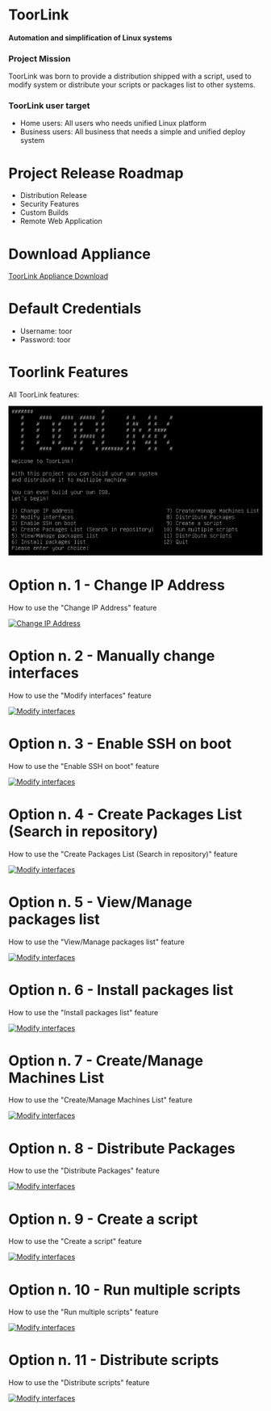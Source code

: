 # ToorLink
#### Automation and simplification of Linux systems

### Project Mission
ToorLink was born to provide a distribution shipped with a script, used to modify system or distribute your scripts or packages list to other systems.

### ToorLink user target
- Home users: All users who needs unified Linux platform
- Business users: All business that needs a simple and unified deploy system

# Project Release Roadmap
- Distribution Release
- Security Features
- Custom Builds
- Remote Web Application

# Download Appliance
[ToorLink Appliance Download](http://apd.altervista.org/iso/ToorLink.iso)

# Default Credentials
- Username: toor
- Password: toor

# Toorlink Features
All ToorLink features:

![toorlink](https://raw.githubusercontent.com/randomtable/ToorLink/master/img/ToorLink.PNG)

# Option n. 1 - Change IP Address
How to use the "Change IP Address" feature

[![Change IP Address](https://img.youtube.com/vi/yoNkttukUnE/0.jpg)](https://www.youtube.com/watch?v=yoNkttukUnE)

# Option n. 2 - Manually change interfaces
How to use the "Modify interfaces" feature

[![Modify interfaces](https://img.youtube.com/vi/YtESe7wR_1I/0.jpg)](https://www.youtube.com/watch?v=YtESe7wR_1I)

# Option n. 3 - Enable SSH on boot
How to use the "Enable SSH on boot" feature

[![Modify interfaces](https://img.youtube.com/vi/mrc5ov89nbE/0.jpg)](https://www.youtube.com/watch?v=mrc5ov89nbE)

# Option n. 4 - Create Packages List (Search in repository)
How to use the "Create Packages List (Search in repository)" feature

[![Modify interfaces](https://img.youtube.com/vi/6BI8BUCbj8Q/0.jpg)](https://www.youtube.com/watch?v=6BI8BUCbj8Q)

# Option n. 5 - View/Manage packages list
How to use the "View/Manage packages list" feature

[![Modify interfaces](https://img.youtube.com/vi/3ox8gMahKWI/0.jpg)](https://www.youtube.com/watch?v=3ox8gMahKWI)

# Option n. 6 - Install packages list
How to use the "Install packages list" feature

[![Modify interfaces](https://img.youtube.com/vi/nk9mREu1Gyk/0.jpg)](https://www.youtube.com/watch?v=nk9mREu1Gyk)

# Option n. 7 - Create/Manage Machines List
How to use the "Create/Manage Machines List" feature

[![Modify interfaces](https://img.youtube.com/vi/lWOQuyf2PXk/0.jpg)](https://www.youtube.com/watch?v=lWOQuyf2PXk)

# Option n. 8 - Distribute Packages
How to use the "Distribute Packages" feature

[![Modify interfaces](https://img.youtube.com/vi/q1WcU8-fuxo/0.jpg)](https://www.youtube.com/watch?v=q1WcU8-fuxo)

# Option n. 9 - Create a script
How to use the "Create a script" feature

[![Modify interfaces](https://img.youtube.com/vi/bhckPMpACRs/0.jpg)](https://www.youtube.com/watch?v=bhckPMpACRs)

# Option n. 10 - Run multiple scripts
How to use the "Run multiple scripts" feature

[![Modify interfaces](https://img.youtube.com/vi/t3Z9-8_A_gE/0.jpg)](https://www.youtube.com/watch?v=t3Z9-8_A_gE)

# Option n. 11 - Distribute scripts
How to use the "Distribute scripts" feature

[![Modify interfaces](https://img.youtube.com/vi/Hu6of4vCGMw/0.jpg)](https://www.youtube.com/watch?v=Hu6of4vCGMw)
